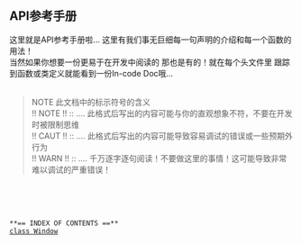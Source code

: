 ## API参考手册

这里就是API参考手册啦... 这里有我们事无巨细每一句声明的介绍和每一个函数的用法！<br>
当然如果你想要一份更易于在开发中阅读的 那也是有的！就在每个头文件里 跟踪到函数或类定义就能看到一份In-code Doc哦...
<br><br>

> NOTE 此文档中的标示符号的含义<br>
> !! NOTE !! :: .... 此格式后写出的内容可能与你的直观想象不符，不要在开发时被限制思维<br>
> !! CAUT !! :: .... 此格式后写出的内容可能导致容易调试的错误或一些预期外行为 <br>
> !! WARN !! :: .... 千万逐字逐句阅读！不要做这里的事情！这可能导致非常难以调试的严重错误！

<br><br><br>

`**== INDEX OF CONTENTS ==**`<br>
[`class Window`](./window.md)<br>
[]()